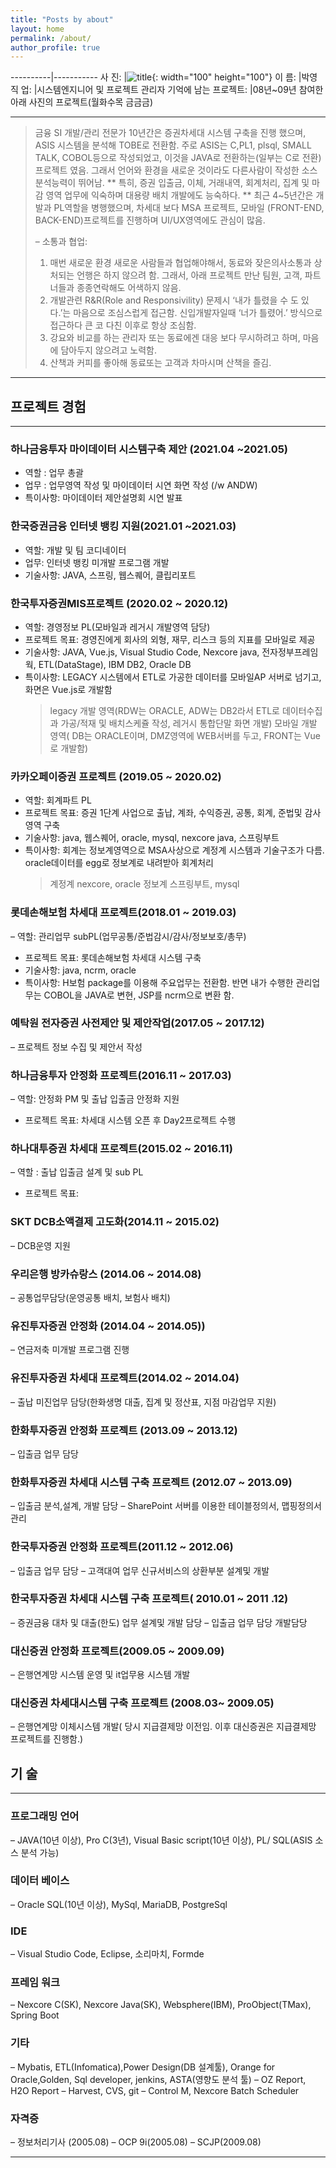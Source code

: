 ```yaml
---
title: "Posts by about"
layout: home
permalink: /about/
author_profile: true
---
```


----------|-----------
사 진: |![title](https://py0777.github.io/assets/image/myimage.jpg){: width="100" height="100"}
이 름: |박영
직 업: |시스템엔지니어 및 프로젝트 관리자
기억에 남는 프로젝트: |08년~09년 참여한 아래 사진의 프로젝트(월화수목 금금금)

---

> 금융 SI 개발/관리 전문가
> 10년간은 증권차세대 시스템 구축을 진행 했으며, ASIS 시스템을 분석해 TOBE로 전환함.
> 주로 ASIS는 C,PL1, plsql, SMALL TALK, COBOL등으로 작성되었고, 이것을 JAVA로 전환하는(일부는 C로 전환) 프로젝트 였음.
> 그래서 언어와 환경을 새로운 것이라도 다른사람이 작성한 소스 분석능력이 뛰어남.
> ** 특히, 증권 입출금, 이체, 거래내역, 회계처리, 집계 및 마감 영역 업무에 익숙하며 대용량 배치 개발에도 능숙하다. **
> 최근 4~5년간은 개발과 PL역할을 병행했으며, 차세대 보다 MSA 프로젝트, 모바일 (FRONT-END, BACK-END)프로젝트를 진행하며 UI/UX영역에도 관심이 많음.
>
> – 소통과 협업:
>
> 1. 매번 새로운 환경 새로운 사람들과 협업해야해서, 동료와 잦은의사소통과 상처되는 언행은 하지 않으려 함.
>    그래서, 아래 프로젝트 만난 팀원, 고객, 파트너들과 종종연락해도 어색하지 않음.
> 2. 개발관련 R&R(Role and Responsivility) 문제시 ‘내가 틀렸을 수 도 있다.’는 마음으로 조심스럽게 접근함. 신입개발자일때 ‘너가 틀렸어.’ 방식으로 접근하다 큰 코 다친 이후로 항상 조심함.
> 3. 강요와 비교를 하는 관리자 또는 동료에겐 대응 보다 무시하려고 하며, 마음에 담아두지 않으려고 노력함.
> 4. 산책과 커피를 좋아해 동료또는 고객과 차마시며 산책을 즐김.

---

<h2 class="section-heading2" >프로젝트 경험</h2>

---

### 하나금융투자 마이데이터 시스템구축 제안 (2021.04 ~2021.05)

- 역할 : 업무 총괄
- 업무 : 업무영역 작성 및 마이데이터 시연 화면 작성 (/w ANDW)
- 특이사항: 마이데이터 제안설명회 시연 발표

### 한국증권금융 인터넷 뱅킹 지원(2021.01 ~2021.03)

- 역할: 개발 및 팀 코디네이터
- 업무: 인터넷 뱅킹 미개발 프로그램 개발
- 기술사항: JAVA, 스프링, 웹스퀘어, 클립리포트

### 한국투자증권MIS프로젝트 (2020.02 ~ 2020.12)

- 역할: 경영정보 PL(모바일과 레거시 개발영역 담당)
- 프로젝트 목표: 경영진에게 회사의 외형, 재무, 리스크 등의 지표를 모바일로 제공
- 기술사항: JAVA, Vue.js, Visual Studio Code, Nexcore java, 전자정부프레임웍, ETL(DataStage), IBM DB2, Oracle DB
- 특이사항: LEGACY 시스템에서 ETL로 가공한 데이터를 모바일AP 서버로 넘기고, 화면은 Vue.js로 개발함
  > legacy 개발 영역(RDW는 ORACLE, ADW는 DB2라서 ETL로 데이터수집과 가공/적재 및 배치스케쥴 작성, 레거시 통합단말 화면 개발)
  > 모바일 개발 영역( DB는 ORACLE이며, DMZ영역에 WEB서버를 두고, FRONT는 Vue로 개발함)

### 카카오페이증권 프로젝트 (2019.05 ~ 2020.02)

- 역할: 회계파트 PL
- 프로젝트 목표: 증권 1단계 사업으로 출납, 계좌, 수익증권, 공통, 회계, 준법및 감사 영역 구축
- 기술사항: java, 웹스퀘어, oracle, mysql, nexcore java, 스프링부트
- 특이사항: 회계는 정보계영역으로 MSA사상으로 계정계 시스템과 기술구조가 다름. oracle데이터를 egg로 정보계로 내려받아 회계처리
  > 계정계 nexcore, oracle
  > 정보계 스프링부트, mysql

### 롯데손해보험 차세대 프로젝트(2018.01 ~ 2019.03)

– 역할: 관리업무 subPL(업무공통/준법감시/감사/정보보호/총무)

- 프로젝트 목표: 롯데손해보험 차세대 시스템 구축
- 기술사항: java, ncrm, oracle
- 특이사항: H보험 package를 이용해 주요업무는 전환함.
  반면 내가 수행한 관리업무는 COBOL을 JAVA로 변현, JSP를 ncrm으로 변환 함.

### 예탁원 전자증권 사전제안 및 제안작업(2017.05 ~ 2017.12)

– 프로젝트 정보 수집 및 제안서 작성

### 하나금융투자 안정화 프로젝트(2016.11 ~ 2017.03)

– 역할: 안정화 PM 및 출납 입출금 안정화 지원

- 프로젝트 목표: 차세대 시스템 오픈 후 Day2프로젝트 수행

### 하나대투증권 차세대 프로젝트(2015.02 ~ 2016.11)

– 역할 : 출납 입출금 설계 및 sub PL

- 프로젝트 목표:

### SKT DCB소액결제 고도화(2014.11 ~ 2015.02)

– DCB운영 지원

### 우리은행 방카슈랑스 (2014.06 ~ 2014.08)

– 공통업무담당(운영공통 배치, 보험사 배치)

### 유진투자증권 안정화 (2014​.04 ~ 2014.05))

– 연금저축 미개발 프로그램 진행

### 유진투자증권 차세대 프로젝트(2014.02 ~ 2014.04)

– 출납 미진업무 담당(한화생명 대출, 집계 및 정산표, 지점 마감업무 지원)

### 한화투자증권 안정화 프로젝트 (2013.09 ~ 2013.12)

– 입출금 업무 담당

### 한화투자증권 차세대 시스템 구축 프로젝트 (2012.07 ~ 2013.09)

– 입출금 분석,설계, 개발 담당
– SharePoint 서버를 이용한 테이블정의서, 맵핑정의서 관리

### 한국투자증권 안정화 프로젝트(2011.12 ~ 2012.06)

– 입출금 업무 담당
– 고객대여 업무 신규서비스의 상환부분 설계및 개발

### 한국투자증권 차세대 시스템 구축 프로젝트( 2010.01 ~ 2011 .12)

– 증권금융 대차 및 대출(한도) 업무 설계및 개발 담당
– 입출금 업무 담당 개발담당

### 대신증권 안정화 프로젝트(2009.05 ~ 2009.09)

– 은행연계망 시스템 운영 및 it업무용 시스템 개발

### 대신증권 차세대시스템 구축 프로젝트 (2008.03~ 2009.05)

– 은행연계망 이체시스템 개발( 당시 지급결제망 이전임. 이후 대신증권은 지급결제망 프로젝트를 진행함.)

<h2 class="section-heading2" >기 술</h2>

---

### 프로그래밍 언어

– JAVA(10년 이상), Pro C(3년), Visual Basic script(10년 이상), PL/ SQL(ASIS 소스 분석 가능)

### 데이터 베이스

– Oracle SQL(10년 이상), MySql, MariaDB, PostgreSql

### IDE

– Visual Studio Code, Eclipse, 소리마치, Formde​

### 프레임 워크

– Nexcore C(SK), Nexcore Java(SK), Websphere(IBM), ProObject(TMax), Spring Boot

### 기타

– Mybatis, ETL(Infomatica),Power Design(DB 설계툴), Orange for Oracle,Golden, Sql developer, jenkins, ASTA(영향도 분석 툴)
– OZ Report, H2O Report
– Harvest, CVS, git
– Control M, Nexcore Batch Scheduler​

### 자격증

– 정보처리기사 (2005.08)
– OCP 9i(2005.08)
– SCJP(2009.08)

---

